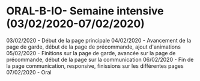 # ORAL-B-IO- Semaine intensive (03/02/2020-07/02/2020)

03/02/2020 - Début de la page principale
04/02/2020 - Avancement de la page de garde, début de la page de précommande, ajout d'animations
05/02/2020 - Finitions sur la page de garde, avancée sur la page de précommande, début de la page sur la communication
06/02/2020 - Fin de la page communication, responsive, finissions sur les différentes pages
07/02/2020 - Oral